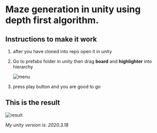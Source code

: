 # Maze generation in unity using depth first algorithm.

## Instructions to make it work
1. after you have cloned into repo open it in unity

2. Go to prefabs folder in unity then drag **board** and **highlighter** into hierarchy 



   ![menu](https://user-images.githubusercontent.com/67780454/143435660-8e7957fd-6d9c-4f2d-8962-277aefefb3d8.png)

3. press play button and you are good to go


## This is the result


![result](https://user-images.githubusercontent.com/67780454/143436773-b035c758-e875-4b81-844c-6dac82638429.png)

_My unity version is: 2020.3.18_
